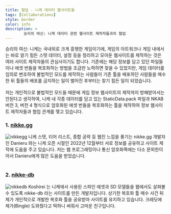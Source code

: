 ```yaml
---
title: 협업 - 니케 데이터 웹사이트들
tags: [Collaborations]
style: border
color: info
description: >
        승리의 여신: 니케 데이터 관련 웹사이트 제작자들과의 협업
---
```

승리의 여신: 니케는 국내외로 크게 흥행한 게임이기에, 게임의 아트워크나 게임 내에서는 바로 알기 힘든 스텟 데이터, 설정 등을 정리하고 모아둔 웹사이트를 제작하는 것은 여러 사이트 제작자들의 관심사이기도 합니다. 기존에는 해당 정보를 담고 있던 파일들이나 에셋 번들을 복호화하는 방법을 조금만 노력하면 찾을 수 있었지만, 게임 데이터를 임의로 변조하여 불법적인 모드를 제작하는 사람들이 기존 툴을 배포하던 사람들을 매수한 뒤 툴들의 배포를 금지하는 일이 벌어진 후부터는 찾기 힘든 일이 되었습니다.<br>
<br>
저는 개인적으로 불법적인 모드들 때문에 게임 정보 웹사이트의 제작까지 방해받아서는 안된다고 생각하여, 니케 내 각종 데이터를 담고 있는 StaticData.pack 파일과 NKAB 버전 3, 버전 4 형식으로 암호화된 에셋 번들을 복호화하는 툴을 제작하여 정보 웹사이트 제작자들과 협업 관계를 맺고 있습니다.<br>
### 1. [nikke.gg](https://nikke.gg/)
![nikkegg](assets/nikke.gg.png)
니케 스텟, 티어 리스트, 종합 공략 등 웹진 느낌을 풍기는 nikke.gg 개발자인 Danieru 와는 니케 오픈 시절인 2022년 12월부터 서로 정보를 공유하고 사이트 제작에 도움을 주고 있습니다. 저는 웹 프로그래밍이나 통신 암호화쪽에는 다소 문외한이어서 Danieru에게 많은 도움을 받았습니다.<br>
<br>
### 2. [nikke-db](https://nikke-db.pages.dev/)
![nikkedb](assets/nikke-db.png)
Koshirei 는 니케에서 사용된 스파인 에셋과 SD 모델들을 웹에서도 살펴볼 수 있도록 nikke-db 라는 사이트를 만든 개발자입니다. 상기한 복호화 툴 매수 사건 뒤 제가 개인적으로 개발한 복호화 툴을 공유받아 사이트를 유지하고 있습니다. 크레딧에 제가(Bingle) 도와줬다고 떡하니 써줘서 고마운 친구입니다.